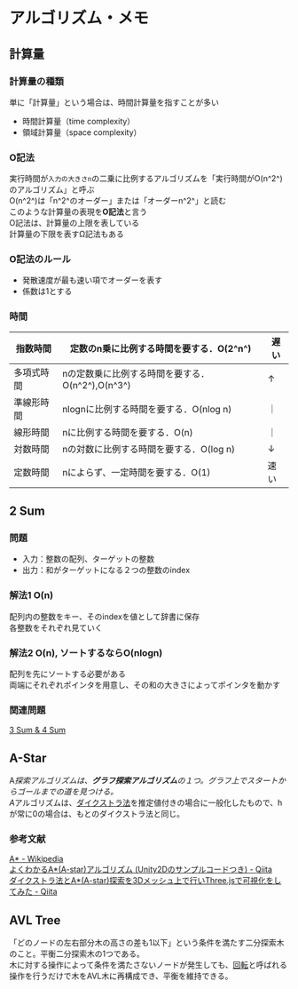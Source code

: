 # アルゴリズム・メモ

## 計算量

### 計算量の種類

単に「計算量」という場合は、時間計算量を指すことが多い

- 時間計算量（time complexity）
- 領域計算量（space complexity）

### O記法

実行時間が`入力の大きさn`の二乗に比例するアルゴリズムを「実行時間がO(n^2^)のアルゴリズム」と呼ぶ  
O(n^2^)は「n^2^のオーダー」または「オーダーn^2^」と読む  
このような計算量の表現を**O記法**と言う  
O記法は、計算量の上限を表している  
計算量の下限を表すΩ記法もある

### O記法のルール

- 発散速度が最も速い項でオーダーを表す
- 係数は1とする

### 時間

| 指数時間   | 定数のn乗に比例する時間を要する．O(2^n^)         | 遅い |
| ---------- | ------------------------------------------------ | ---- |
| 多項式時間 | nの定数乗に比例する時間を要する．O(n^2^),O(n^3^) | ↑    |
| 準線形時間 | nlognに比例する時間を要する．O(nlog n)           | ｜   |
| 線形時間   | nに比例する時間を要する．O(n)                    | ｜   |
| 対数時間   | nの対数に比例する時間を要する．O(log n)          | ↓    |
| 定数時間   | nによらず、一定時間を要する．O(1)                | 速い |

## 2 Sum

### 問題

- 入力：整数の配列、ターゲットの整数
- 出力：和がターゲットになる２つの整数のindex

### 解法1   O(n)

配列内の整数をキー、そのindexを値として辞書に保存  
各整数をそれぞれ見ていく

### 解法2   O(n), ソートするならO(nlogn)

配列を先にソートする必要がある  
両端にそれぞれポインタを用意し、その和の大きさによってポインタを動かす

### 関連問題

[3 Sum & 4 Sum](https://github.com/raywenderlich/swift-algorithm-club/tree/master/3Sum%20and%204Sum)

## A-Star

A*探索アルゴリズムは、**グラフ探索アルゴリズム**の１つ。グラフ上でスタートからゴールまでの道を見つける。  
A*アルゴリズムは、[ダイクストラ法](https://ja.wikipedia.org/wiki/ダイクストラ法)を推定値付きの場合に一般化したもので、h が常に0の場合は、もとのダイクストラ法と同じ。  

### 参考文献

[A* - Wikipedia](https://ja.wikipedia.org/wiki/A*)  
[よくわかるA*(A-star)アルゴリズム (Unity2Dのサンプルコードつき) - Qiita](https://qiita.com/2dgames_jp/items/f29e915357c1decbc4b7)  
[ダイクストラ法とA*(A-star)探索を3Dメッシュ上で行いThree.jsで可視化をしてみた - Qiita](https://qiita.com/Raysphere24/items/5892cd8e623d20fcb308)

## AVL Tree

「どのノードの左右部分木の高さの差も1以下」という条件を満たす二分探索木のこと。平衡二分探索木の1つである。  
木に対する操作によって条件を満たさないノードが発生しても、[回転](https://ja.wikipedia.org/wiki/木の回転)と呼ばれる操作を行うだけで木をAVL木に再構成でき、平衡を維持できる。

